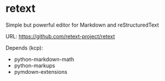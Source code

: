 # retext

Simple but powerful editor for Markdown and reStructuredText

URL: https://github.com/retext-project/retext

Depends (kcp):

* python-markdown-math
* python-markups
* pymdown-extensions
